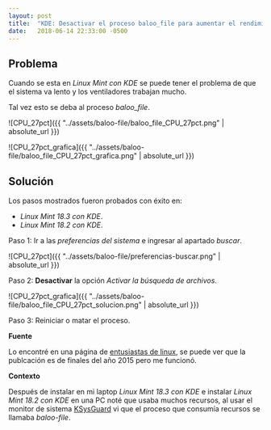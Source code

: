 ```yaml
---
layout: post
title:  "KDE: Desactivar el proceso baloo_file para aumentar el rendimiento"
date:   2018-06-14 22:33:00 -0500
---  
```



## Problema

Cuando se esta en *Linux Mint con KDE* se puede tener el problema de que el sistema va lento y los ventiladores trabajan mucho.

Tal vez esto se deba al proceso *baloo_file*.

![CPU_27pct]({{ "../assets/baloo-file/baloo_file_CPU_27pct.png" | absolute_url }})

![CPU_27pct_grafica]({{ "../assets/baloo-file/baloo_file_CPU_27pct_grafica.png" | absolute_url }})

## Solución 

Los pasos mostrados fueron probados con éxito en:

* *Linux Mint 18.3 con KDE*.
* *Linux Mint 18.2 con KDE*.

Paso 1: Ir a las *preferencias del sistema* e ingresar al apartado *buscar*.

![CPU_27pct]({{ "../assets/baloo-file/preferencias-buscar.png" | absolute_url }})

Paso 2: **Desactivar** la opción *Activar la búsqueda de archivos*.

![CPU_27pct_grafica]({{ "../assets/baloo-file/baloo_file_CPU_27pct_solucion.png" | absolute_url }})

Paso 3: Reiniciar o matar el proceso.

**Fuente**

Lo encontré en una página de [entusiastas de linux](https://lignux.com/solucion-baloo_file_extractor-consume-toda-la-cpu-kde/), se puede ver que la publcación es de finales del año 2015 pero me funcionó.

**Contexto**

Después de instalar en mi laptop *Linux Mint 18.3 con KDE* e instalar *Linux Mint 18.2 con KDE* en una PC noté que usaba muchos recursos, al usar el monitor de sistema [KSysGuard](https://www.kde.org/applications/system/ksysguard/) vi que el proceso que consumía recursos se llamaba *baloo-file*.
